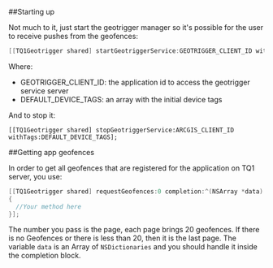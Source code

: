 ##Starting up

Not much to it, just start the geotrigger manager so it's possible for the user to receive pushes from the geofences:

```objectivec
[[TQ1Geotrigger shared] startGeotriggerService:GEOTRIGGER_CLIENT_ID withTags:DEFAULT_DEVICE_TAGS];
```

Where:

  - GEOTRIGGER_CLIENT_ID: the application id to access the geotrigger service server
  - DEFAULT_DEVICE_TAGS: an array with the initial device tags

And to stop it:

```
[[TQ1Geotrigger shared] stopGeotriggerService:ARCGIS_CLIENT_ID withTags:DEFAULT_DEVICE_TAGS];
```

##Getting app geofences

In order to get all geofences that are registered for the application on TQ1 server, you use:

```objectivec
[[TQ1Geotrigger shared] requestGeofences:0 completion:^(NSArray *data)
{
  //Your method here
}];
```
The number you pass is the page, each page brings 20 geofences. If there is no Geofences or there is less than 20, then it is the last page. The variable `data` is an Array of `NSDictionaries` and you should handle it inside the completion block.
